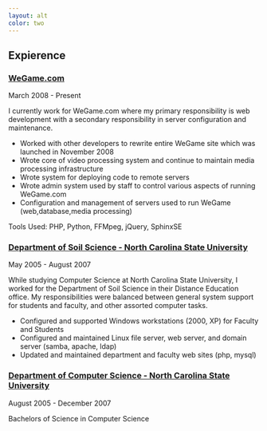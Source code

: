 ```yaml
---
layout: alt
color: two
---
```

## Expierence

### [WeGame.com](http://www.wegame.com/)

March 2008 - Present

I currently work for WeGame.com where my primary responsibility is web development with a secondary responsibility in server configuration and maintenance.

* Worked with other developers to rewrite entire WeGame site which was launched in November 2008
* Wrote core of video processing system and continue to maintain media processing infrastructure
* Wrote system for deploying code to remote servers
* Wrote admin system used by staff to control various aspects of running WeGame.com
* Configuration and management of servers used to run WeGame (web,database,media processing)

Tools Used: PHP, Python, FFMpeg, jQuery, SphinxSE

### [Department of Soil Science - North Carolina State University](http://www.soil.ncsu.edu/)

May 2005 - August 2007

While studying Computer Science at North Carolina State University, I worked for the Department of Soil Science in their Distance Education office.  My responsibilities were balanced between general system support for students and faculty, and other assorted computer tasks.

* Configured and supported Windows workstations (2000, XP) for Faculty and Students
* Configured and maintained Linux file server, web server, and domain server (samba, apache, ldap)
* Updated and maintained department and faculty web sites (php, mysql)


### [Department of Computer Science - North Carolina State University](http://www.csc.ncsu.edu/)

August 2005 - December 2007

Bachelors of Science in Computer Science
